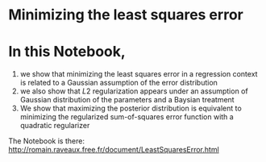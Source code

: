 Minimizing the least squares error
===============
# In this Notebook, 
1. we show that minimizing the least squares error in a regression context is related to a Gaussian assumption of the error distribution
2. we also show that $L2$ regularization appears under an assumption of Gaussian distribution of the parameters and a Baysian treatment
3. We show that maximizing the posterior distribution is equivalent to minimizing the regularized sum-of-squares error function  with a quadratic regularizer

The Notebook is there:
http://romain.raveaux.free.fr/document/LeastSquaresError.html